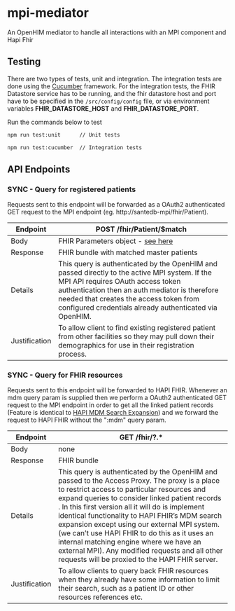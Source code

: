 # mpi-mediator

An OpenHIM mediator to handle all interactions with an MPI component and Hapi Fhir

## Testing

There are two types of tests, unit and integration. The integration tests are done using the [Cucumber](https://cucumber.io/) framework. For the integration tests, the FHIR Datastore service has to be running, and the fhir datastore host and port have to be specified in the `/src/config/config` file, or via environment variables **FHIR_DATASTORE_HOST** and **FHIR_DATASTORE_PORT**.

Run the commands below to test

```sh
npm run test:unit      // Unit tests

npm run test:cucumber  // Integration tests
```

## API Endpoints

### SYNC - Query for registered patients

Requests sent to this endpoint will be forwarded as a OAuth2 authenticated GET request to the MPI endpoint (eg. http://santedb-mpi/fhir/Patient).

| Endpoint      | POST /fhir/Patient/$match                                                                                                                                                                                                                                                                                                                   |
| ------------- | ------------------------------------------------------------------------------------------------------------------------------------------------------------------------------------------------------------------------------------------------------------------------------------------------------------------------------------------- |
| Body          | FHIR Parameters object - [see here](https://www.hl7.org/fhir/patient-operation-match.html)                                                                                                                                                                                                                                                  |
| Response      | FHIR bundle with matched master patients                                                                                                                                                                                                                                                                                                    |
| Details       | This query is authenticated by the OpenHIM and passed directly to the active MPI system. If the MPI API requires OAuth access token authentication then an auth mediator is therefore needed that creates the access token from configured credentials already authenticated via OpenHIM. |
| Justification | To allow client to find existing registered patient from other facilities so they may pull down their demographics for use in their registration process.                                                                                                                                                                                   |

### SYNC - Query for FHIR resources

Requests sent to this endpoint will be forwarded to HAPI FHIR. Whenever an mdm query param is supplied then we perform a OAuth2 authenticated GET request to the MPI endpoint in order to get all the linked patient records (Feature is identical to [HAPI MDM Search Expansion](https://hapifhir.io/hapi-fhir/docs/server_jpa_mdm/mdm_expansion.html)) and we forward the request to HAPI FHIR without the ":mdm" query param.

| Endpoint      | GET /fhir/?.\*                                                                                                                                                                                                                                                                                                                                                                                                                                                                                                                                         |
| ------------- | ------------------------------------------------------------------------------------------------------------------------------------------------------------------------------------------------------------------------------------------------------------------------------------------------------------------------------------------------------------------------------------------------------------------------------------------------------------------------------------------------------------------------------------------------------ |
| Body          | none                                                                                                                                                                                                                                                                                                                                                                                                                                                                                                                                                   |
| Response      | FHIR bundle                                                                                                                                                                                                                                                                                                                                                                                                                                                                                                                                            |
| Details       | This query is authenticated by the OpenHIM and passed to the Access Proxy. The proxy is a place to restrict access to particular resources and expand queries to consider linked patient records . In this first version all it will do is implement identical functionality to HAPI FHIR’s MDM search expansion except using our external MPI system. (we can’t use HAPI FHIR to do this as it uses an internal matching engine where we have an external MPI). Any modified requests and all other requests will be proxied to the HAPI FHIR server. |
| Justification | To allow clients to query back FHIR resources when they already have some information to limit their search, such as a patient ID or other resources references etc.                                                                                                                                                                                                                                                                                                                                                                                   |
